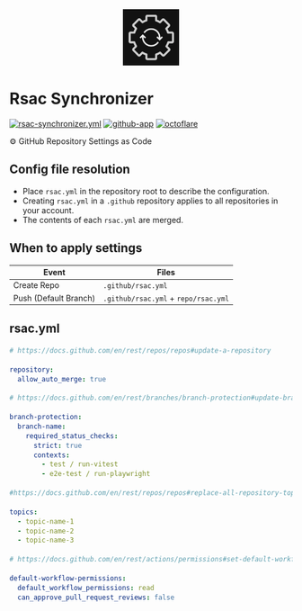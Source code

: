 <!----- BEGIN GHOST DOCS LOGO src="./assets/logo.png" ----->

<div align="center">
<img src="./assets/logo.png" width="100px" />
</div>

<!----- END GHOST DOCS LOGO ----->

<!----- BEGIN GHOST DOCS HEADER ----->

# Rsac Synchronizer

[![rsac-synchronizer.yml](https://github.com/jill64/rsac-synchronizer/actions/workflows/rsac-synchronizer.yml/badge.svg)](https://github.com/jill64/rsac-synchronizer/actions/workflows/rsac-synchronizer.yml) [![github-app](https://img.shields.io/badge/GitHub_App-Rsac_Synchronizer-midnightblue)](https://github.com/apps/rsac-synchronizer) [![octoflare](https://img.shields.io/badge/framework-🌤️Octoflare-dodgerblue)](https://github.com/jill64/octoflare)

⚙️ GitHub Repository Settings as Code

<!----- END GHOST DOCS HEADER ----->

## Config file resolution

- Place `rsac.yml` in the repository root to describe the configuration.
- Creating `rsac.yml` in a `.github` repository applies to all repositories in your account.
- The contents of each `rsac.yml` are merged.

## When to apply settings

| Event                 | Files                                |
| --------------------- | ------------------------------------ |
| Create Repo           | `.github/rsac.yml`                   |
| Push (Default Branch) | `.github/rsac.yml` + `repo/rsac.yml` |

## rsac.yml

```yml
# https://docs.github.com/en/rest/repos/repos#update-a-repository

repository:
  allow_auto_merge: true

# https://docs.github.com/en/rest/branches/branch-protection#update-branch-protection

branch-protection:
  branch-name:
    required_status_checks:
      strict: true
      contexts:
        - test / run-vitest
        - e2e-test / run-playwright

#https://docs.github.com/en/rest/repos/repos#replace-all-repository-topics

topics:
  - topic-name-1
  - topic-name-2
  - topic-name-3

# https://docs.github.com/en/rest/actions/permissions#set-default-workflow-permissions-for-a-repository

default-workflow-permissions:
  default_workflow_permissions: read
  can_approve_pull_request_reviews: false
```
